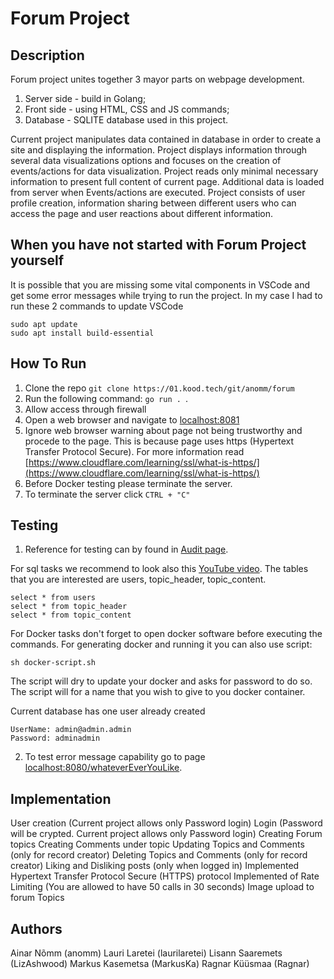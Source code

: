 # Forum Project

## Description
Forum project unites together 3 mayor parts on webpage development.
1. Server side - build in Golang;
2. Front side - using HTML, CSS and JS commands;
3. Database - SQLITE database used in this project.

Current project manipulates data contained in database in order to create a site and displaying the information.
Project displays information through several data visualizations options and focuses on the creation of events/actions for data visualization.
Project reads only minimal necessary information to present full content of current page. Additional data is loaded from server when Events/actions are executed.
Project consists of user profile creation, information sharing between different users who can access the page and user reactions about different information.

## When you have not started with Forum Project yourself
It is possible that you are missing some vital components in VSCode and get some error messages while trying to run the project.
In my case I had to run these 2 commands to update VSCode
```
sudo apt update
sudo apt install build-essential
```


## How To Run
1. Clone the repo ```git clone https://01.kood.tech/git/anomm/forum```
2. Run the following command: ```go run . ```.
3. Allow access through firewall
4. Open a web browser and navigate to [localhost:8081](https://localhost:8081)
5. Ignore web browser warning about page not being trustworthy and procede to the page. This is because page uses https (Hypertext Transfer Protocol Secure). For more information read [https://www.cloudflare.com/learning/ssl/what-is-https/](https://www.cloudflare.com/learning/ssl/what-is-https/)
6. Before Docker testing please terminate the server.
7. To terminate the server click ```CTRL + "C"```

## Testing
1. Reference for testing can by found in [Audit page](https://01.kood.tech/git/root/public/src/branch/master/subjects/forum/audit). 

For sql tasks we recommend to look also this [YouTube video](https://www.youtube.com/watch?v=VKg1Dnz7GN0&t=54s). The tables that you are interested are users, topic_header, topic_content.
```
select * from users
select * from topic_header
select * from topic_content
```


For Docker tasks don't forget to open docker software before executing the commands. For generating docker and running it you can also use script:
```
sh docker-script.sh
```
The script will dry to update your docker and asks for password to do so.
The script will for a name that you wish to give to you docker container.

Current database has one user already created
```
UserName: admin@admin.admin
Password: adminadmin
```

2. To test error message capability go to page [localhost:8080/whateverEverYouLike](http://localhost:8080/ThisIsCompletelyDifferentThanYouExpected). 

## Implementation
User creation (Current project allows only Password login)
Login (Password will be crypted. Current project allows only Password login)
Creating Forum topics
Creating Comments under topic
Updating Topics and Comments (only for record creator) 
Deleting Topics and Comments (only for record creator)
Liking and Disliking posts (only when logged in)
Implemented Hypertext Transfer Protocol Secure (HTTPS) protocol 
Implemented of Rate Limiting (You are allowed to have 50 calls in 30 seconds)
Image upload to forum Topics

## Authors
Ainar Nõmm (anomm)
Lauri Laretei (laurilaretei)
Lisann Saaremets (LizAshwood)
Markus Kasemetsa (MarkusKa)
Ragnar Küüsmaa (Ragnar)
